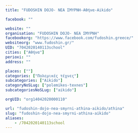 ```yaml
---
title: "FUDOSHIN DOJO- ΝΕΑ ΣΜΥΡΝΗ-Αθήνα-Aikido"

facebook: ""

website: ""
organisation: "FUDOSHIN DOJO- ΝΕΑ ΣΜΥΡΝΗ"
facebookorg: "https://www.facebook.com/fudoshin.greece/"
websiteorg: "www.fudoshin.gr/"
UID: "7042020140113school"
cities: ["Αθήνα"]
perioxi: ""
address: ""

places: [""]
categories: ["Πολεμικές τέχνες"]
subcategories: ["Aikido"]
categoryNoSLug: ["polemikes-texnes"]
subcategoriesNoSLug: ["aikido"]

orgUID: "org14042020000110"

url: "fudoshin-dojo-nea-smyrni-athina-aikido/athina"
slug: "fudoshin-dojo-nea-smyrni-athina-aikido"
aliases:
    - /7042020140113school
---
```





